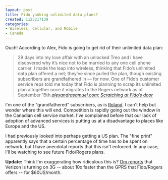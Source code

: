 ```yaml
--- 
layout: post
title: Fido yanking unlimited data plans?
created: 1125217139
categories: 
- Wireless, Cellular, and Mobile
- Canada
---
```

<p>Ouch! According to Alex, Fido is going to get rid of their unlimited data plan:</p>
<blockquote>
<p>29 days into my love affair with an unlocked Treo and I have discovered why it&rsquo;s nice not to be married to any one cell phone carrier. I made the leap into wireless, thinking that Fido&rsquo;s unlimited data plan offered a net; they&rsquo;ve since pulled the plan, though existing subscribers are grandfathered in &mdash; for now. One of Fido&rsquo;s customer service reps told me today that Fido is planning to scrap its unlimited plan altogether once it migrates to the Rogers network as of September 15th.<cite><a href="http://www.alexandrasamuel.com/archive/fido-complaint/#comments">alexandrasamuel.com: Scratching at Fido&rsquo;s door</a></cite> 
</blockquote>

<p>I'm one of the "grandfathered" subscribers, as is <a href="http://www.rolandtanglao.com">Roland</a>. I can't help but wonder where this will end. Competition is rapidly going out the window in the Canadian cell service market. I've complained before that our lack of adoption of advanced services is putting us at a disadvantage to places like Europe and the US.</p>

<p>I had previously looked into perhaps getting a US plan. The "fine print" apparently says that a certain percentage of time has to be spent on network, but I have anecdotal reports that this isn't enforced. In any case, I'll be watching to see future Fido/Rogers plans.</p>
<!--break-->

<p><strong>Update:</strong> Think I'm exaggerating how ridiculous this is? <a href="http://gigaom.com/2005/08/28/san-francisco-evdo-is-here/">Om reports</a> that Verizon is turning on 3G -- about 10x faster than the GPRS that Fido/Rogers offers -- for $60US/month.</p>
